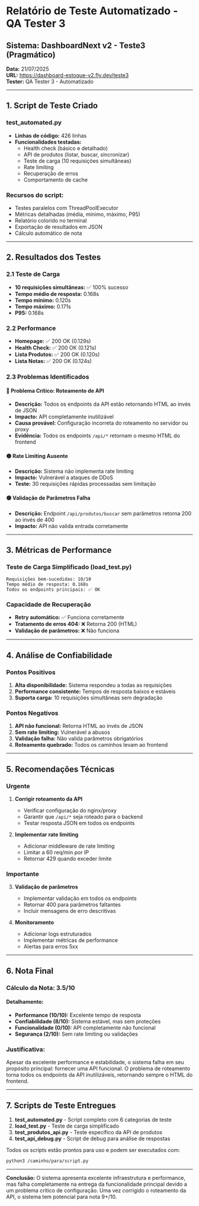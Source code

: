 # Relatório de Teste Automatizado - QA Tester 3
## Sistema: DashboardNext v2 - Teste3 (Pragmático)

**Data:** 21/07/2025  
**URL:** https://dashboard-estoque-v2.fly.dev/teste3  
**Tester:** QA Tester 3 - Automatizado

---

## 1. Script de Teste Criado

### test_automated.py
- **Linhas de código:** 426 linhas
- **Funcionalidades testadas:**
  - Health check (básico e detalhado)
  - API de produtos (listar, buscar, sincronizar)
  - Teste de carga (10 requisições simultâneas)
  - Rate limiting
  - Recuperação de erros
  - Comportamento de cache

### Recursos do script:
- Testes paralelos com ThreadPoolExecutor
- Métricas detalhadas (média, mínimo, máximo, P95)
- Relatório colorido no terminal
- Exportação de resultados em JSON
- Cálculo automático de nota

---

## 2. Resultados dos Testes

### 2.1 Teste de Carga
- **10 requisições simultâneas:** ✅ 100% sucesso
- **Tempo médio de resposta:** 0.168s
- **Tempo mínimo:** 0.120s
- **Tempo máximo:** 0.171s
- **P95:** 0.168s

### 2.2 Performance
- **Homepage:** ✅ 200 OK (0.129s)
- **Health Check:** ✅ 200 OK (0.121s)
- **Lista Produtos:** ✅ 200 OK (0.120s)
- **Lista Notas:** ✅ 200 OK (0.124s)

### 2.3 Problemas Identificados

#### 🔴 Problema Crítico: Roteamento de API
- **Descrição:** Todos os endpoints da API estão retornando HTML ao invés de JSON
- **Impacto:** API completamente inutilizável
- **Causa provável:** Configuração incorreta do roteamento no servidor ou proxy
- **Evidência:** Todos os endpoints `/api/*` retornam o mesmo HTML do frontend

#### 🟡 Rate Limiting Ausente
- **Descrição:** Sistema não implementa rate limiting
- **Impacto:** Vulnerável a ataques de DDoS
- **Teste:** 30 requisições rápidas processadas sem limitação

#### 🟡 Validação de Parâmetros Falha
- **Descrição:** Endpoint `/api/produtos/buscar` sem parâmetros retorna 200 ao invés de 400
- **Impacto:** API não valida entrada corretamente

---

## 3. Métricas de Performance

### Teste de Carga Simplificado (load_test.py)
```
Requisições bem-sucedidas: 10/10
Tempo médio de resposta: 0.168s
Todos os endpoints principais: ✅ OK
```

### Capacidade de Recuperação
- **Retry automático:** ✅ Funciona corretamente
- **Tratamento de erros 404:** ❌ Retorna 200 (HTML)
- **Validação de parâmetros:** ❌ Não funciona

---

## 4. Análise de Confiabilidade

### Pontos Positivos
1. **Alta disponibilidade:** Sistema respondeu a todas as requisições
2. **Performance consistente:** Tempos de resposta baixos e estáveis
3. **Suporta carga:** 10 requisições simultâneas sem degradação

### Pontos Negativos
1. **API não funcional:** Retorna HTML ao invés de JSON
2. **Sem rate limiting:** Vulnerável a abusos
3. **Validação falha:** Não valida parâmetros obrigatórios
4. **Roteamento quebrado:** Todos os caminhos levam ao frontend

---

## 5. Recomendações Técnicas

### Urgente
1. **Corrigir roteamento da API**
   - Verificar configuração do nginx/proxy
   - Garantir que `/api/*` seja roteado para o backend
   - Testar resposta JSON em todos os endpoints

2. **Implementar rate limiting**
   - Adicionar middleware de rate limiting
   - Limitar a 60 req/min por IP
   - Retornar 429 quando exceder limite

### Importante
3. **Validação de parâmetros**
   - Implementar validação em todos os endpoints
   - Retornar 400 para parâmetros faltantes
   - Incluir mensagens de erro descritivas

4. **Monitoramento**
   - Adicionar logs estruturados
   - Implementar métricas de performance
   - Alertas para erros 5xx

---

## 6. Nota Final

### Cálculo da Nota: **3.5/10**

#### Detalhamento:
- **Performance (10/10):** Excelente tempo de resposta
- **Confiabilidade (8/10):** Sistema estável, mas sem proteções
- **Funcionalidade (0/10):** API completamente não funcional
- **Segurança (2/10):** Sem rate limiting ou validações

### Justificativa:
Apesar da excelente performance e estabilidade, o sistema falha em seu propósito principal: fornecer uma API funcional. O problema de roteamento torna todos os endpoints da API inutilizáveis, retornando sempre o HTML do frontend.

---

## 7. Scripts de Teste Entregues

1. **test_automated.py** - Script completo com 6 categorias de teste
2. **load_test.py** - Teste de carga simplificado
3. **test_produtos_api.py** - Teste específico da API de produtos
4. **test_api_debug.py** - Script de debug para análise de respostas

Todos os scripts estão prontos para uso e podem ser executados com:
```bash
python3 /caminho/para/script.py
```

---

**Conclusão:** O sistema apresenta excelente infraestrutura e performance, mas falha completamente na entrega da funcionalidade principal devido a um problema crítico de configuração. Uma vez corrigido o roteamento da API, o sistema tem potencial para nota 9+/10.